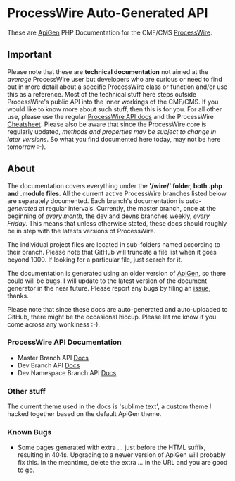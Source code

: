 # ProcessWire Auto-Generated API

These are [ApiGen](http://www.apigen.org/) PHP Documentation for the CMF/CMS [ProcessWire](http://processwire.com). 

## Important
Please note that these are **technical documentation** not aimed at the *average* ProcessWire user but developers who are curious or need to find out in more detail about a specific ProcessWire class or function and/or use this as a reference. Most of the technical stuff here steps outside ProcessWire's public API into the inner workings of the CMF/CMS. If you would like to know more about such stuff, then this is for you. For all other use, please use the regular [ProcessWire API docs](http://processwire.com/api/) and the ProcessWire [Cheatsheet](http://cheatsheet.processwire.com/). Please also be aware that since the ProcessWire core is regularly updated, *methods and properties may be subject to change in later versions*. So what you find documented here today, may not be here tomorrow :-). 

## About
The documentation covers everything under the **'/wire/' folder, both .php and .module files**. All the current active ProcessWire branches listed below are separately documented. Each branch's documentation is *auto-generated* at regular intervals. Currently, the master branch, once at the beginning of *every month*, the dev and devns branches weekly, *every Friday*. This means that unless otherwise stated, these docs should roughly be in step with the latests versions of ProcessWire.


The individual project files are located in sub-folders named according to their branch. Please note that GitHub will truncate a file list when it goes beyond 1000. If looking for a particular file, just search for it.


The documentation is generated using an older version of [ApiGen](https://github.com/ApiGen/ApiGen/), so there ~~could~~ will be bugs. I will update to the latest version of the document generator in the near future. Please report any bugs by filing an [issue](https://github.com/kongondo/ProcessWireAPIGen/issues), thanks.


Please note that since these docs are auto-generated and auto-uploaded to GitHub, there might be the occasional hiccup. Please let me know if you come across any wonkiness :-).


### ProcessWire API Documentation

* Master Branch API [Docs](http://kongondo.github.io/ProcessWireAPIGen/master/)
* Dev Branch API [Docs](http://kongondo.github.io/ProcessWireAPIGen/dev/)
* Dev Namespace Branch API [Docs](http://kongondo.github.io/ProcessWireAPIGen/devns/)


### Other stuff

The current theme used in the docs is 'sublime text', a custom theme I hacked together based on the default ApiGen theme.


### Known Bugs

* Some pages generated with extra *...* just before the HTML suffix, resulting in 404s. Upgrading to a newer version of ApiGen will probably fix this. In the meantime, delete the extra *...* in the URL and you are good to go.



